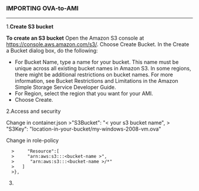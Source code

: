 ### **IMPORTING OVA-to-AMI**
-------------------------

1.**Create S3 bucket**

  **To create an S3 bucket**
Open the Amazon S3 console at https://console.aws.amazon.com/s3/.
Choose Create Bucket.
  In the Create a Bucket dialog box, do the following:
  - For Bucket Name, type a name for your bucket. This name must be unique across all existing bucket names in Amazon S3. In some regions, there might be additional restrictions on bucket names. For more information, see Bucket Restrictions and Limitations in the Amazon Simple Storage Service Developer Guide.
  - For Region, select the region that you want for your AMI.
  - Choose Create.

2.Access and security

Change in container.json
     >"S3Bucket": "< your s3 bucket name",
     >   "S3Key": "location-in-your-bucket/my-windows-2008-vm.ova"
        
Change in role-policy

      >     "Resource":[
      >     "arn:aws:s3:::<bucket-name >",
      >      "arn:aws:s3:::<bucket-name >/*"
      >   ]
      >},
      
      
3. 
